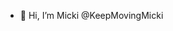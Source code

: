 - 👋 Hi, I’m Micki @KeepMovingMicki

<!---
KeepMovingMicki/KeepMovingMicki is a ✨ special ✨ repository because its `README.md` (this file) appears on your GitHub profile.
You can click the Preview link to take a look at your changes.
--->
